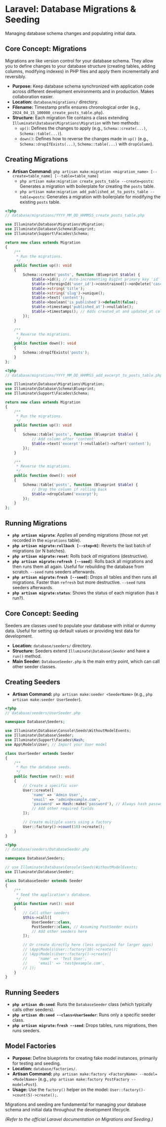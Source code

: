 # Laravel: Database Migrations & Seeding

Managing database schema changes and populating initial data.

## Core Concept: Migrations

Migrations are like version control for your database schema. They allow you to define changes to your database structure (creating tables, adding columns, modifying indexes) in PHP files and apply them incrementally and reversibly.

*   **Purpose:** Keep database schema synchronized with application code across different development environments and in production. Makes collaboration easier.
*   **Location:** `database/migrations/` directory.
*   **Filename:** Timestamp prefix ensures chronological order (e.g., `2024_04_15_100000_create_posts_table.php`).
*   **Structure:** Each migration file contains a class extending `Illuminate\Database\Migrations\Migration` with two methods:
    *   `up()`: Defines the changes to apply (e.g., `Schema::create(...)`, `Schema::table(...)`).
    *   `down()`: Defines how to reverse the changes made in `up()` (e.g., `Schema::dropIfExists(...)`, `Schema::table(...)` with `dropColumn`).

## Creating Migrations

*   **Artisan Command:** `php artisan make:migration <migration_name> [--create=table_name] [--table=table_name]`
    *   `php artisan make:migration create_posts_table --create=posts`: Generates a migration with boilerplate for creating the `posts` table.
    *   `php artisan make:migration add_published_at_to_posts_table --table=posts`: Generates a migration with boilerplate for modifying the existing `posts` table.

```php
<?php
// database/migrations/YYYY_MM_DD_HHMMSS_create_posts_table.php

use Illuminate\Database\Migrations\Migration;
use Illuminate\Database\Schema\Blueprint;
use Illuminate\Support\Facades\Schema;

return new class extends Migration
{
    /**
     * Run the migrations.
     */
    public function up(): void
    {
        Schema::create('posts', function (Blueprint $table) {
            $table->id(); // Auto-incrementing BigInt primary key 'id'
            $table->foreignId('user_id')->constrained()->onDelete('cascade'); // Foreign key to users table
            $table->string('title');
            $table->string('slug')->unique();
            $table->text('content');
            $table->boolean('is_published')->default(false);
            $table->timestamp('published_at')->nullable();
            $table->timestamps(); // Adds created_at and updated_at columns
        });
    }

    /**
     * Reverse the migrations.
     */
    public function down(): void
    {
        Schema::dropIfExists('posts');
    }
};
```

```php
<?php
// database/migrations/YYYY_MM_DD_HHMMSS_add_excerpt_to_posts_table.php

use Illuminate\Database\Migrations\Migration;
use Illuminate\Database\Schema\Blueprint;
use Illuminate\Support\Facades\Schema;

return new class extends Migration
{
    /**
     * Run the migrations.
     */
    public function up(): void
    {
        Schema::table('posts', function (Blueprint $table) {
            // Add column after 'content'
            $table->text('excerpt')->nullable()->after('content');
        });
    }

    /**
     * Reverse the migrations.
     */
    public function down(): void
    {
        Schema::table('posts', function (Blueprint $table) {
            // Drop the column if rolling back
            $table->dropColumn('excerpt');
        });
    }
};
```

## Running Migrations

*   **`php artisan migrate`**: Applies all pending migrations (those not yet recorded in the `migrations` table).
*   **`php artisan migrate:rollback [--step=N]`**: Reverts the last batch of migrations (or N batches).
*   **`php artisan migrate:reset`**: Rolls back *all* migrations (destructive).
*   **`php artisan migrate:refresh [--seed]`**: Rolls back all migrations and then runs them all again. Useful for rebuilding the database from scratch. `--seed` runs seeders afterwards.
*   **`php artisan migrate:fresh [--seed]`**: Drops all tables and then runs all migrations. Faster than `refresh` but more destructive. `--seed` runs seeders afterwards.
*   **`php artisan migrate:status`**: Shows the status of each migration (has it run?).

## Core Concept: Seeding

Seeders are classes used to populate your database with initial or dummy data. Useful for setting up default values or providing test data for development.

*   **Location:** `database/seeders/` directory.
*   **Structure:** Seeders extend `Illuminate\Database\Seeder` and have a `run()` method.
*   **Main Seeder:** `DatabaseSeeder.php` is the main entry point, which can call other seeder classes.

## Creating Seeders

*   **Artisan Command:** `php artisan make:seeder <SeederName>` (e.g., `php artisan make:seeder UserSeeder`).

```php
<?php
// database/seeders/UserSeeder.php

namespace Database\Seeders;

use Illuminate\Database\Console\Seeds\WithoutModelEvents;
use Illuminate\Database\Seeder;
use Illuminate\Support\Facades\Hash;
use App\Models\User; // Import your User model

class UserSeeder extends Seeder
{
    /**
     * Run the database seeds.
     */
    public function run(): void
    {
        // Create a specific user
        User::create([
            'name' => 'Admin User',
            'email' => 'admin@example.com',
            'password' => Hash::make('password'), // Always hash passwords
            // Add other required fields
        ]);

        // Create multiple users using a factory
        User::factory()->count(10)->create();
    }
}
```

```php
<?php
// database/seeders/DatabaseSeeder.php

namespace Database\Seeders;

// use Illuminate\Database\Console\Seeds\WithoutModelEvents;
use Illuminate\Database\Seeder;

class DatabaseSeeder extends Seeder
{
    /**
     * Seed the application's database.
     */
    public function run(): void
    {
        // Call other seeders
        $this->call([
            UserSeeder::class,
            PostSeeder::class, // Assuming PostSeeder exists
            // Add other seeders here
        ]);

        // Or create directly here (less organized for larger apps)
        // \App\Models\User::factory(10)->create();
        // \App\Models\User::factory()->create([
        //     'name' => 'Test User',
        //     'email' => 'test@example.com',
        // ]);
    }
}
```

## Running Seeders

*   **`php artisan db:seed`**: Runs the `DatabaseSeeder` class (which typically calls other seeders).
*   **`php artisan db:seed --class=UserSeeder`**: Runs only a specific seeder class.
*   **`php artisan migrate:fresh --seed`**: Drops tables, runs migrations, then runs seeders.

## Model Factories

*   **Purpose:** Define blueprints for creating fake model instances, primarily for testing and seeding.
*   **Location:** `database/factories/`.
*   **Artisan Command:** `php artisan make:factory <FactoryName> --model=<ModelName>` (e.g., `php artisan make:factory PostFactory --model=Post`).
*   **Usage:** Use the `factory()` helper on the model: `User::factory()->count(5)->create();`.

Migrations and seeding are fundamental for managing your database schema and initial data throughout the development lifecycle.

*(Refer to the official Laravel documentation on Migrations and Seeding.)*
